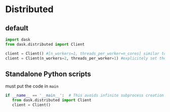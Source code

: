 # Distributed

## default
```py
import dask
from dask.distributed import Client

client = Client() #[n_workers=1, threads_per_worker=n_cores] similar to threads
client = Client(n_workers=2, threads_per_worker=1) #explicitely set the workers and threads
```

## Standalone Python scripts
must put the code in `main`
```py
if __name__ == '__main__':  # This avoids infinite subprocess creation
   from dask.distributed import Client
   client = Client()
```

